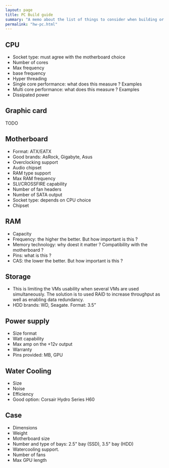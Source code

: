 ```yaml
---
layout: page
title: PC Build guide
summary: "A memo about the list of things to consider when building or buying a new system. This is mainly oriented towards desktop builds"
permalink: "hw-pc.html"
---
```



## CPU
* Socket type: must agree with the motherboard choice
* Number of cores
* Max frequency
* base frequency
* Hyper threading
* Single core performance: what does this measure ? Examples
* Multi core performance:  what does this measure ? Examples
* Dissipated power


## Graphic card
TODO

## Motherboard
* Format: ATX/EATX
* Good brands: AsRock, Gigabyte, Asus
* Overclocking support
* Audio chipset
* RAM type support
* Max RAM frequency
* SLI/CROSSFIRE capability
* Number of fan headers
* Number of SATA output
* Socket type: depends on CPU choice
* Chipset

## RAM
* Capacity
* Frequency: the higher the better. But how important is this ?
* Memory technology: why doest it matter ? Compatibility with the motherboard ?
* Pins: what is this ?
* CAS: the lower the better. But how important is this ?

## Storage
* This is limiting the VMs usability when several VMs are used simultaneously. The solution is to used RAID to increase throughput as well as enabling data redundancy.
* HDD brands: WD, Seagate. Format: 3.5”

## Power supply
* Size format
* Watt capability
* Max amp on the +12v output
* Warranty
* Pins provided: MB, GPU

## Water Cooling
* Size
* Noise
* Efficiency
* Good option: Corsair Hydro Series H60

## Case
* Dimensions
* Weight
* Motherboard size
* Number and type of bays: 2.5" bay (SSD), 3.5" bay (HDD)
* Watercooling support.
* Number of fans
* Max GPU length
